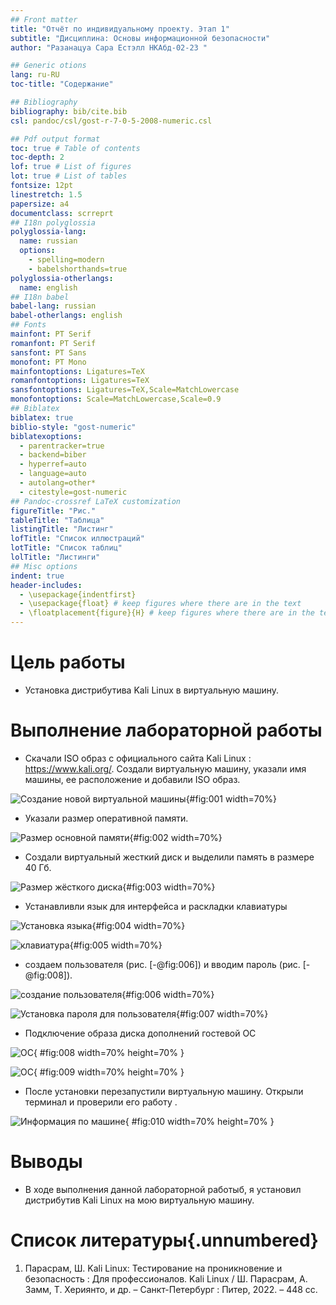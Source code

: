 ```yaml
---
## Front matter
title: "Отчёт по индивидуальному проекту. Этап 1" 
subtitle: "Дисциплина: Основы информационной безопасности"
author: "Разанацуа Сара Естэлл НКАбд-02-23 "

## Generic otions
lang: ru-RU
toc-title: "Содержание"

## Bibliography
bibliography: bib/cite.bib
csl: pandoc/csl/gost-r-7-0-5-2008-numeric.csl

## Pdf output format
toc: true # Table of contents
toc-depth: 2
lof: true # List of figures
lot: true # List of tables
fontsize: 12pt
linestretch: 1.5
papersize: a4
documentclass: scrreprt
## I18n polyglossia
polyglossia-lang:
  name: russian
  options:
	- spelling=modern
	- babelshorthands=true
polyglossia-otherlangs:
  name: english
## I18n babel
babel-lang: russian
babel-otherlangs: english
## Fonts
mainfont: PT Serif
romanfont: PT Serif
sansfont: PT Sans
monofont: PT Mono
mainfontoptions: Ligatures=TeX
romanfontoptions: Ligatures=TeX
sansfontoptions: Ligatures=TeX,Scale=MatchLowercase
monofontoptions: Scale=MatchLowercase,Scale=0.9
## Biblatex
biblatex: true
biblio-style: "gost-numeric"
biblatexoptions:
  - parentracker=true
  - backend=biber
  - hyperref=auto
  - language=auto
  - autolang=other*
  - citestyle=gost-numeric
## Pandoc-crossref LaTeX customization
figureTitle: "Рис."
tableTitle: "Таблица"
listingTitle: "Листинг"
lofTitle: "Список иллюстраций"
lotTitle: "Список таблиц"
lolTitle: "Листинги"
## Misc options
indent: true
header-includes:
  - \usepackage{indentfirst}
  - \usepackage{float} # keep figures where there are in the text
  - \floatplacement{figure}{H} # keep figures where there are in the text
---
```


# Цель работы

- Установка дистрибутивa Kali Linux в виртуальную машину.

# Выполнение лабораторной работы

- Скачали ISO образ с официального сайта Kali Linux : https://www.kali.org/. Создали виртуальную машину, указали имя машины, ее расположение и добавили ISO образ.

![Создание новой виртуальной машины](image/1.jpg){#fig:001 width=70%}

- Указали размер оперативной памяти. 

![Размер основной памяти](image/2.jpg){#fig:002 width=70%}

- Создали виртуальный жесткий диск и выделили память в размере 40 Гб.

![Размер жёсткого диска](image/3.jpg){#fig:003 width=70%}

- Устанавливли язык для интерфейса и раскладки клавиатуры

![Установка языка](image/4.jpg){#fig:004 width=70%}

![клавиатура](image/5.jpg){#fig:005 width=70%}

- создаем пользователя (рис. [-@fig:006]) и вводим пароль (рис. [-@fig:008]).

![создание пользователя](image/6.jpg){#fig:006 width=70%}

![Установка пароля для пользователя](image/7.jpg){#fig:007 width=70%}

- Подключение образа диска дополнений гостевой ОС

![ОС](image/8.jpg){ #fig:008 width=70% height=70% }

![ОС](image/9.jpg){ #fig:009 width=70% height=70% }

- После установки перезапустили виртуальную машину. Открыли терминал и проверили его работу .

![Информация по машине](image/10.jpg){ #fig:010 width=70% height=70% }

# Выводы

- В ходе выполнения данной лабораторной работыб, я установил дистрибутив Kali Linux на мою виртуальную машину.

# Список литературы{.unnumbered}

1. Парасрам, Ш. Kali Linux: Тестирование на проникновение и безопасность : Для профессионалов. Kali Linux / Ш. Парасрам, А. Замм, Т. Хериянто, и др. – Санкт-Петербург : Питер, 2022. – 448 сс.


